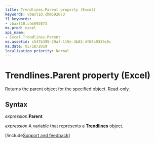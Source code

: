 ```yaml
---
title: Trendlines.Parent property (Excel)
keywords: vbaxl10.chm592073
f1_keywords:
- vbaxl10.chm592073
ms.prod: excel
api_name:
- Excel.Trendlines.Parent
ms.assetid: c547b395-29af-119e-3b83-df67a9339c5c
ms.date: 05/18/2019
localization_priority: Normal
---
```



# Trendlines.Parent property (Excel)

Returns the parent object for the specified object. Read-only.


## Syntax

_expression_.**Parent**

_expression_ A variable that represents a **[Trendlines](Excel.Trendlines(object).md)** object.



[!include[Support and feedback](~/includes/feedback-boilerplate.md)]